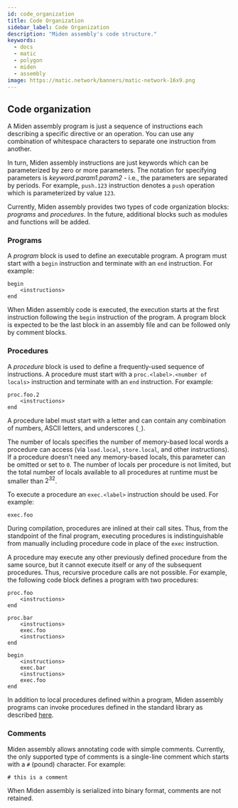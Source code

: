 ```yaml
---
id: code_organization
title: Code Organization
sidebar_label: Code Organization
description: "Miden assembly's code structure."
keywords:
  - docs
  - matic
  - polygon
  - miden
  - assembly
image: https://matic.network/banners/matic-network-16x9.png 
---
```


## Code organization
A Miden assembly program is just a sequence of instructions each describing a specific directive or an operation. You can use any combination of whitespace characters to separate one instruction from another.

In turn, Miden assembly instructions are just keywords which can be parameterized by zero or more parameters. The notation for specifying parameters is *keyword.param1.param2* - i.e., the parameters are separated by periods. For example, `push.123` instruction denotes a `push` operation which is parameterized by value `123`.

Currently, Miden assembly provides two types of code organization blocks: *programs* and *procedures*. In the future, additional blocks such as modules and functions will be added.

### Programs
A *program* block is used to define an executable program. A program must start with a `begin` instruction and terminate with an `end` instruction. For example:
```
begin
    <instructions>
end
```
When Miden assembly code is executed, the execution starts at the first instruction following the `begin` instruction of the program. A program block is expected to be the last block in an assembly file and can be followed only by comment blocks.

### Procedures
A *procedure* block is used to define a frequently-used sequence of instructions. A procedure must start with a `proc.<label>.<number of locals>` instruction and terminate with an `end` instruction. For example:
```
proc.foo.2
    <instructions>
end
```
A procedure label must start with a letter and can contain any combination of numbers, ASCII letters, and underscores (`_`).

The number of locals specifies the number of memory-based local words a procedure can access (via `load.local`, `store.local`, and other instructions). If a procedure doesn't need any memory-based locals, this parameter can be omitted or set to `0`. The number of locals per procedure is not limited, but the total number of locals available to all procedures at runtime must be smaller than $2^{32}$.

To execute a procedure an `exec.<label>` instruction should be used. For example:
```
exec.foo
```
During compilation, procedures are inlined at their call sites. Thus, from the standpoint of the final program, executing procedures is indistinguishable from manually including procedure code in place of the `exec` instruction.

A procedure may execute any other previously defined procedure from the same source, but it cannot execute itself or any of the subsequent procedures. Thus, recursive procedure calls are not possible. For example, the following code block defines a program with two procedures:
```
proc.foo
    <instructions>
end

proc.bar
    <instructions>
    exec.foo
    <instructions>
end

begin
    <instructions>
    exec.bar
    <instructions>
    exec.foo
end
```

In addition to local procedures defined within a program, Miden assembly programs can invoke procedures defined in the standard library as described [here](../stdlib/main.md).

### Comments
Miden assembly allows annotating code with simple comments. Currently, the only supported type of comments is a single-line comment which starts with a `#` (pound) character. For example:
```
# this is a comment
```

When Miden assembly is serialized into binary format, comments are not retained.
